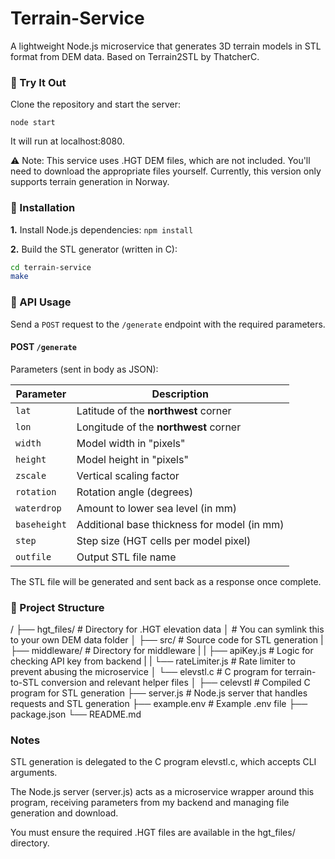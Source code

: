 # Terrain-Service
A lightweight Node.js microservice that generates 3D terrain models in STL format from DEM data.
Based on Terrain2STL by ThatcherC.

### 🚀 Try It Out

Clone the repository and start the server:

```node start```

It will run at localhost:8080.

⚠️ Note: This service uses .HGT DEM files, which are not included. You'll need to download the appropriate files yourself.
Currently, this version only supports terrain generation in Norway.

### 🔧 Installation

**1.** Install Node.js dependencies:
```npm install```

**2.** Build the STL generator (written in C):
```sh
cd terrain-service
make
```

### 📡 API Usage
Send a ```POST``` request to the ```/generate``` endpoint with the required parameters. 

#### POST ```/generate```
Parameters (sent in body as JSON):

| Parameter    | Description                                 |
| ------------ | ------------------------------------------- |
| `lat`        | Latitude of the **northwest** corner        |
| `lon`        | Longitude of the **northwest** corner       |
| `width`      | Model width in "pixels"                     |
| `height`     | Model height in "pixels"                    |
| `zscale`     | Vertical scaling factor                     |
| `rotation`   | Rotation angle (degrees)                    |
| `waterdrop`  | Amount to lower sea level (in mm)           |
| `baseheight` | Additional base thickness for model (in mm) |
| `step`       | Step size (HGT cells per model pixel)       |
| `outfile`    | Output STL file name                        |


The STL file will be generated and sent back as a response once complete. 

### 📁 Project Structure
/
├── hgt_files/                  # Directory for .HGT elevation data
│                               # You can symlink this to your own DEM data folder
│
├── src/                        # Source code for STL generation
|   ├── middleware/             # Directory for middleware
|   |   ├── apiKey.js           # Logic for checking API key from backend
|   |   └── rateLimiter.js      # Rate limiter to prevent abusing the microservice
│   └── elevstl.c               # C program for terrain-to-STL conversion and relevant helper files
│
├── celevstl                    # Compiled C program for STL generation
├── server.js                   # Node.js server that handles requests and STL generation
├── example.env                 # Example .env file
├── package.json
└── README.md

### Notes

STL generation is delegated to the C program elevstl.c, which accepts CLI arguments.

The Node.js server (server.js) acts as a microservice wrapper around this program, receiving parameters from my backend and managing file generation and download.

You must ensure the required .HGT files are available in the hgt_files/ directory.
